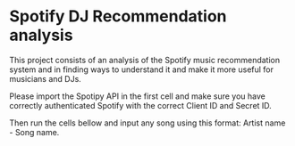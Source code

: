 # Spotify DJ Recommendation analysis

This project consists of an analysis of the Spotify music recommendation system and in finding ways to understand it and make it more useful for musicians and DJs.

Please import the Spotipy API in the first cell and make sure you have correctly authenticated Spotify with the correct Client ID and Secret ID.

Then run the cells bellow and input any song using this format: Artist name - Song name.
